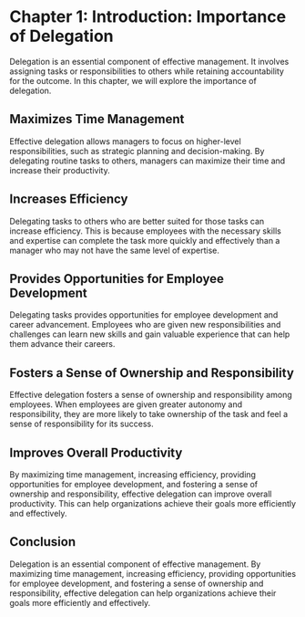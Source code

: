Chapter 1: Introduction: Importance of Delegation
=================================================

Delegation is an essential component of effective management. It involves assigning tasks or responsibilities to others while retaining accountability for the outcome. In this chapter, we will explore the importance of delegation.

Maximizes Time Management
-------------------------

Effective delegation allows managers to focus on higher-level responsibilities, such as strategic planning and decision-making. By delegating routine tasks to others, managers can maximize their time and increase their productivity.

Increases Efficiency
--------------------

Delegating tasks to others who are better suited for those tasks can increase efficiency. This is because employees with the necessary skills and expertise can complete the task more quickly and effectively than a manager who may not have the same level of expertise.

Provides Opportunities for Employee Development
-----------------------------------------------

Delegating tasks provides opportunities for employee development and career advancement. Employees who are given new responsibilities and challenges can learn new skills and gain valuable experience that can help them advance their careers.

Fosters a Sense of Ownership and Responsibility
-----------------------------------------------

Effective delegation fosters a sense of ownership and responsibility among employees. When employees are given greater autonomy and responsibility, they are more likely to take ownership of the task and feel a sense of responsibility for its success.

Improves Overall Productivity
-----------------------------

By maximizing time management, increasing efficiency, providing opportunities for employee development, and fostering a sense of ownership and responsibility, effective delegation can improve overall productivity. This can help organizations achieve their goals more efficiently and effectively.

Conclusion
----------

Delegation is an essential component of effective management. By maximizing time management, increasing efficiency, providing opportunities for employee development, and fostering a sense of ownership and responsibility, effective delegation can help organizations achieve their goals more efficiently and effectively.
